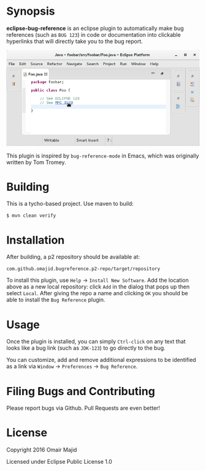 Synopsis
========

**eclipse-bug-reference** is an eclipse plugin to automatically make
bug references (such as `BUG 123`) in code or documentation into
clickable hyperlinks that will directly take you to the bug report.

![Screenshot](screenshots/main.png?raw=true "Screenshot")


This plugin is inspired by `bug-reference-mode` in Emacs, which was
originally written by Tom Tromey.


Building
========

This is a tycho-based project. Use maven to build:

    $ mvn clean verify


Installation
============

After building, a p2 repository should be available at:

    com.github.omajid.bugreference.p2-repo/target/repository

To install this plugin, use `Help` -> `Install New Software`. Add the location
above as a new local repository: click `Add` in the dialog that pops up then
select `Local`. After giving the repo a name and clicking `OK` you should be
able to install the `Bug Reference` plugin.


Usage
=====

Once the plugin is installed, you can simply `Ctrl-click` on any text
that looks like a bug link (such as `JDK-123`) to go directly to the
bug.

You can customize, add and remove additional expressions to be identified as a
link via `Window` -> `Preferences` -> `Bug Reference`.


Filing Bugs and Contributing
============================

Please report bugs via Github. Pull Requests are even better!

License
=======

Copyright 2016 Omair Majid

Licensed under Eclipse Public License 1.0
